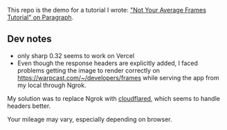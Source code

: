 This repo is the demo for a tutorial I wrote:
["Not Your Average Frames Tutorial" on Paragraph](https://paragraph.xyz/@tudorizer/not-your-average-frames-tutorial).


Dev notes
---
- only sharp 0.32 seems to work on Vercel
- Even though the response headers are explicitly added, I faced problems getting the image to render correctly on https://warpcast.com/~/developers/frames while serving the app from my local through Ngrok. 

My solution was to replace Ngrok with [cloudflared](https://developers.cloudflare.com/cloudflare-one/connections/connect-networks/get-started/create-local-tunnel/), which seems to handle headers better.

Your mileage may vary, especially depending on browser.